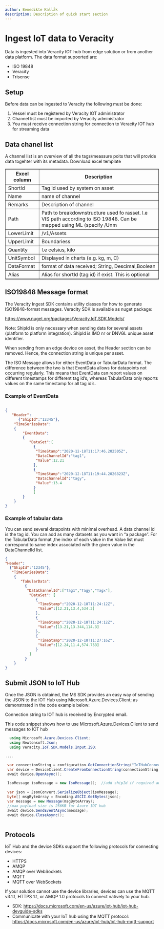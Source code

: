 ```yaml
---
author: Benedikte Kallåk
description: Description of quick start section
---
```


# Ingest IoT data to Veracity

Data is ingested into Veracity IOT hub from edge solution or from another data platform. 
The data format supoorted are:
 - ISO 19848
 - Veracity 
 - Trisense 

## Setup
Before data can be ingested to Veracity the following must be done:
1.	Vessel must be registered by Veracity IOT administrator
2.	Channel list must be imported by Veracity administrator
3.	You must receive connection string for connection to Veracity IOT hub for streaming data


## Data chanel list

A channel list is an overview of all the tags/meassure poits that will provide data togehter with its metadata. 
Download excel template 

<table border="1" width="100%">
    <thead>
      <tr>	  
	    <th>Excel column</th>
        <th>Description</th>        
      </tr>
    </thead>
    <tbody>             
		<tr>
		    <td>ShortId</td>
            <td>Tag id used by system on asset </td>
        </tr>
		<tr>
		    <td>Name</td>
            <td>name of channel</td>
        </tr>
		<tr>
		    <td>Remarks</td>
            <td>Description of channel</td>                  
        </tr>
		<tr>
		    <td>Path</td>
            <td>Path to breakdownstructure used fo rasset. I.e VIS path according to ISO 19848. Can be mapped using ML (specify /Unm</td>                  
        </tr>
		<tr>
		    <td>LowerLimit</td>
            <td>/v1/Assets</td>                  
        </tr>
		<tr>
		    <td>UpperLimit</td>
            <td>Boundariess</td>                  
        </tr>
		<tr>
		    <td>Quantity</td>
            <td>I.e celsius, kilo</td>                  
        </tr>
		<tr>
		    <td>UnitSymbol</td>
            <td>Displayed in charts (e.g. kg, m, C)</td>                  
        </tr>	
		<tr>
		    <td>DataFormat</td>
            <td>format of data received; String, Descimal,Boolean</td>                  
        </tr>	
		<tr>
		    <td>Alias</td>
            <td>Alias for shortId (tag id) if exist. This is optional</td>                  
        </tr>			
		
 </tbody>    		
 </table>


## ISO19848 Message format

The Veracity Ingest SDK contains utility classes for how to generate ISO19848-format messages.
Veracity SDK is available as nuget package:

https://www.nuget.org/packages/Veracity.IoT.SDK.Models/


Note: ShipId is only necessary when sending data for several assets (platform to platform integration).
ShipId is IMO nr or DNVGL unique asset identifier.

When sending from an edge device on asset, the Header section can be removed. Hence, the connection string is unique per asset.

The ISO Message allows for either EventData or TabularData format. The difference between the two is that EventData allows for datapoints not occurring regularly. This means that EventData can report values on different timestamps for different tag id’s, whereas TabularData only reports values on the same timestamp for all tag id’s. 

### Example of EventData

```JSON

{
   "Header":
      {"ShipId":"12345"},
    "TimeSeriesData":
	{
	    "EventData":
		{
		   "DataSet":[
		     {
			  "TimeStamp":"2020-12-18T11:17:46.202505Z",
			  "DataChannelId":"tag1",
			  "Value":12.21
			 },
			 {
			  "TimeStamp":"2020-12-18T11:19:44.2026323Z",
			  "DataChannelId":"tagy",
			  "Value":13.4
			 }
			 ]
		}
	}
}
```

### Example of tabular data
You can send several datapoints with minimal overhead.  A data channel id is the tag id. You can add as many datasets as you want in “a package”. 
For the TabularData format ,the index of each value in the Value list must correspond to same index associated with the given value in the DataChannelId list. 
```JSON
{
"Header":
  {"ShipId":"12345"},
   "TimeSeriesData":
    {
	   "TabularData":
	     {		
		  "DataChannelId":["Tag1","Tagy","Tagx"],
		   "DataSet": [
		      {
			   "TimeStamp":"2020-12-18T11:24:12Z",
			   "Value":[12.21,13.4,534.3]
			  },
			  {
			   "TimeStamp":"2020-12-18T11:24:12Z",
			   "Value":[13.21,13.344,114.3]
			  },
              {
			   "TimeStamp":"2020-12-18T11:27:16Z",
			   "Value":[12.24,11.4,574.753]
			  }			  
		   ]
		 }
	}
}	
```	   
	   
	

## Submit JSON  to IoT Hub

Once the JSON is obtained, the MS SDK provides an easy way of sending the JSON to the IOT Hub using Microsoft.Azure.Devices.Client; as demonstrated in the code example below:

Connection string to IOT hub is received by Encrypted email.

This code snippet shows how to use Microsoft.Azure.Devices.Client to send messages to IOT hub

```C#
  using Microsoft.Azure.Devices.Client;
  using Newtonsoft.Json;
  using Veracity.IoT.SDK.Models.Input.ISO;

....

 var connectionString = configuration.GetConnectionString("IoTHubConnectionString");
 var device = DeviceClient.CreateFromConnectionString(connectionString);
 await device.OpenAsync();
			
 IsoMessage isoMessage = new IsoMessage();  //add shipId if required and timeseruesdata
 
 var json = JsonConvert.SerializeObject(isoMessage);
 byte[] msgByteArray = Encoding.ASCII.GetBytes(json);
 var message = new Message(msgByteArray);
 //max payload size is 256KB for Azure IOT hub
 await device.SendEventAsync(message);
 await device.CloseAsync();
 
```

## Protocols
IoT Hub and the device SDKs support the following protocols for connecting devices:
- HTTPS
- AMQP
- AMQP over WebSockets
- MQTT
- MQTT over WebSockets

If your solution cannot use the device libraries, devices can use the MQTT v3.1.1, HTTPS 1.1, or AMQP 1.0 protocols to connect natively to your hub.
- SDK: https://docs.microsoft.com/en-us/azure/iot-hub/iot-hub-devguide-sdks
- Communicate with your IoT hub using the MQTT protocol: https://docs.microsoft.com/en-us/azure/iot-hub/iot-hub-mqtt-support
